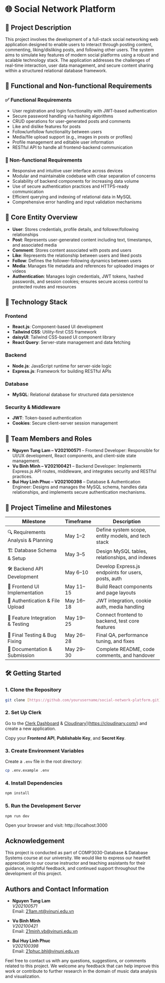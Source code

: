 # 🌐 Social Network Platform

## 📄 Project Description

This project involves the development of a full-stack social networking web application designed to enable users to interact through posting content, commenting, liking/disliking posts, and following other users. The system aims to simulate key features of modern social platforms using a robust and scalable technology stack. The application addresses the challenges of real-time interaction, user data management, and secure content sharing within a structured relational database framework.

## 🎯 Functional and Non-functional Requirements

### ✅ Functional Requirements
- User registration and login functionality with JWT-based authentication
- Secure password handling via hashing algorithms
- CRUD operations for user-generated posts and comments
- Like and dislike features for posts
- Follow/unfollow functionality between users
- Media/file upload support (e.g., images in posts or profiles)
- Profile management and editable user information
- RESTful API to handle all frontend-backend communication

### 🚫 Non-functional Requirements
- Responsive and intuitive user interface across devices
- Modular and maintainable codebase with clear separation of concerns
- Scalability of backend components for increasing data volume
- Use of secure authentication practices and HTTPS-ready communication
- Efficient querying and indexing of relational data in MySQL
- Comprehensive error handling and input validation mechanisms

## 🧱 Core Entity Overview

- **User**: Stores credentials, profile details, and follower/following relationships
- **Post**: Represents user-generated content including text, timestamps, and associated media
- **Comment**: Stores content associated with posts and users
- **Like**: Represents the relationship between users and liked posts
- **Follow**: Defines the follower-following dynamics between users
- **Media**: Manages file metadata and references for uploaded images or videos
- **Authentication**: Manages login credentials, JWT tokens, hashed passwords, and session cookies; ensures secure access control to protected routes and resources

## 🔧 Technology Stack

### Frontend
- **React.js**: Component-based UI development
- **Tailwind CSS**: Utility-first CSS framework
- **daisyUI**: Tailwind CSS-based UI component library
- **React Query**: Server-state management and data fetching

### Backend
- **Node.js**: JavaScript runtime for server-side logic
- **Express.js**: Framework for building RESTful APIs

### Database
- **MySQL**: Relational database for structured data persistence

### Security & Middleware
- **JWT**: Token-based authentication
- **Cookies**: Secure client-server session management

## 👥 Team Members and Roles

- **Nguyen Tung Lam – V202100571** – Frontend Developer: Responsible for UI/UX development, React components, and client-side state management.
- **Vu Binh Minh – V202100421** – Backend Developer: Implements Express.js API routes, middleware, and integrates security and RESTful practices.
- **Bui Huy Linh Phuc – V202100398** – Database & Authentication Engineer: Designs and manages the MySQL schema, handles data relationships, and implements secure authentication mechanisms.

## 📅 Project Timeline and Milestones

| Milestone                               | Timeframe         | Description |
|-----------------------------------------|-------------------|-------------|
| 🔍 Requirements Analysis & Planning     | May 1–2           | Define system scope, entity models, and tech stack |
| 🏗️ Database Schema & Setup             | May 3–5           | Design MySQL tables, relationships, and indexes |
| 🛠️ Backend API Development             | May 6–10          | Develop Express.js endpoints for users, posts, auth |
| 🎨 Frontend UI Implementation           | May 11–15         | Build React components and page layouts |
| 🔐 Authentication & File Upload         | May 16–18         | JWT integration, cookie auth, media handling |
| 🔄 Feature Integration & Testing        | May 19–25         | Connect frontend to backend, test core features |
| 🧪 Final Testing & Bug Fixing           | May 26–28         | Final QA, performance tuning, and fixes |
| 📝 Documentation & Submission           | May 29–30         | Complete README, code comments, and handover |


## 🛠️ Getting Started

### 1. Clone the Repository

```bash
git clone [https://github.com/yourusername/social-network-platform.git](https://github.com/tunglambg131003/VinUni-database-project-Severus)
```

### 2. Set Up Clerk

Go to the [Clerk Dashboard](https://dashboard.clerk.com) & [Cloudinary](https://dashboard.clerk.com)](https://cloudinary.com/) and create a new application.

Copy your **Frontend API**, **Publishable Key**, and **Secret Key**.

### 3. Create Environment Variables

Create a `.env` file in the root directory:

```bash
cp .env.example .env
```

### 4. Install Dependencies
```bash
npm install
```

### 5. Run the Development Server

```bash
npm run dev
```

Open your browser and visit: http://localhost:3000

## Acknowledgement

This project is conducted as part of COMP3030-Database & Database Systems course at our university. We would like to express our heartfelt appreciation to our course instructor and teaching assistants for their guidance, insightful feedback, and continued support throughout the development of this project.

## Authors and Contact Information

- **Nguyen Tung Lam**  
  *V202100571*  
  Email: [21lam.nt@vinuni.edu.vn](mailto:21lam.nt@vinuni.edu.vn)

- **Vu Binh Minh**  
  *V202100421*  
  Email: [21minh.vb@vinuni.edu.vn](mailto:21minh.vb@vinuni.edu.vn)

- **Bui Huy Linh Phuc**  
  *V202100398*  
  Email: [21phuc.bhl@vinuni.edu.vn](mailto:21phuc.bhl@vinuni.edu.vn)

Feel free to contact us with any questions, suggestions, or comments related to this project. We welcome any feedback that can help improve this work or contribute to further research in the domain of music data analysis and visualization.
